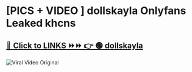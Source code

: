 
 # [PICS + VIDEO ] dollskayla Onlyfans Leaked khcns

## <h2><a href="https://clipsfans.com/dollskayla&ref=git">🔗 Click to LINKS ⏩⏩ 👉 🟢 dollskayla </a></h2>

<a href="https://clipsfans.com/dollskayla&ref=git" rel="nofollow" data-target="animated-image.originalLink"><img src="https://i.ibb.co.com/xMMVF88/686577567.gif" alt="Viral Video Original" style="max-width: 100%; display: inline-block;" data-target="animated-image.originalImage"></a>

